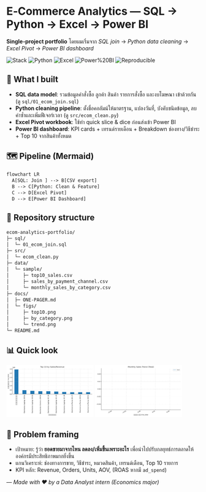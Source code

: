 # E‑Commerce Analytics — SQL → Python → Excel → Power BI

**Single‑project portfolio**  โดยผมเริ่มจาก *SQL join* → *Python data cleaning* → *Excel Pivot* → *Power BI dashboard* 
<div align="left">
  
![Stack](https://img.shields.io/badge/SQL-analytics-blue) 
![Python](https://img.shields.io/badge/Python-pandas%2Fmatplotlib-yellow) 
![Excel](https://img.shields.io/badge/Excel-Pivot-success) 
![Power%20BI](https://img.shields.io/badge/Power%20BI-Dashboard-orange)
![Reproducible](https://img.shields.io/badge/Reproducible-Yes-brightgreen)

</div>

## 🎯 What I built
- **SQL data model**: รวมข้อมูลคำสั่งซื้อ ลูกค้า สินค้า รายการสั่งซื้อ และงบโฆษณา เข้าด้วยกัน (ดู `sql/01_ecom_join.sql`)
- **Python cleaning pipeline**: ตั้งชื่อคอลัมน์ให้มาตรฐาน, แปลงวันที่, บังคับชนิดข้อมูล, ลบค่าซ้ำและเพิ่มฟีเจอร์เวลา (ดู `src/ecom_clean.py`)
- **Excel Pivot workbook**: ใช้ทำ quick slice & dice ก่อนส่งเข้า Power BI
- **Power BI dashboard**: KPI cards + เทรนด์รายเดือน + Breakdown ช่องทาง/วิธีชำระ + Top 10 จากสินค้าทั้งหมด

## 🗺️ Pipeline (Mermaid)
```mermaid
flowchart LR
  A[SQL: Join ] --> B[CSV export]
  B --> C[Python: Clean & Feature]
  C --> D[Excel Pivot]
  D --> E[Power BI Dashboard]
```

## 📁 Repository structure
```
ecom-analytics-portfolio/
├─ sql/
│  └─ 01_ecom_join.sql
├─ src/
│  └─ ecom_clean.py
├─ data/
│  └─ sample/
│     ├─ top10_sales.csv
│     ├─ sales_by_payment_channel.csv
│     └─ monthly_sales_by_category.csv
├─ docs/
│  ├─ ONE-PAGER.md
│  └─ figs/
│     ├─ top10.png
│     ├─ by_category.png
│     └─ trend.png
└─ README.md
```


## 📊 Quick look
<p align="left">
  <img src="docs/figs/top10.png" alt="Top 10" width="45%">
  <img src="docs/figs/trend.png" alt="Monthly Trend" width="45%">
</p>




## 🧠 Problem framing
- เป้าหมาย: รู้ว่า **ยอดขายมาจากไหน ลดลง/เพิ่มขึ้นเพราะอะไร** เพื่อนำไปปรับกลยุทธ์การตลาดให้องค์กรมีประสิทธิภาพมากยิ่งขึ้น
- แกนวิเคราะห์: ช่องทางการขาย, วิธีชำระ, หมวดสินค้า, เทรนด์เดือน, Top 10 รายการ
- KPI หลัก: Revenue, Orders, Units, AOV, (ROAS หากมี `ad_spend`)




— _Made with ❤️ by a Data Analyst intern (Economics major)_
